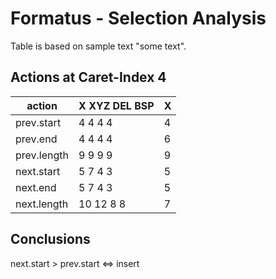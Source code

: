 # Formatus - Selection Analysis

Table is based on sample text "some text".

## Actions at Caret-Index 4

| action      | X    XYZ  DEL BSP | X |
|-------------|-------------------|---|
| prev.start  | 4    4    4   4   | 4 |
| prev.end    | 4    4    4   4   | 6 |
| prev.length | 9    9    9   9   | 9 |
| next.start  | 5    7    4   3   | 5 |
| next.end    | 5    7    4   3   | 5 |
| next.length | 10   12   8   8   | 7 |

## Conclusions
next.start > prev.start <=> insert